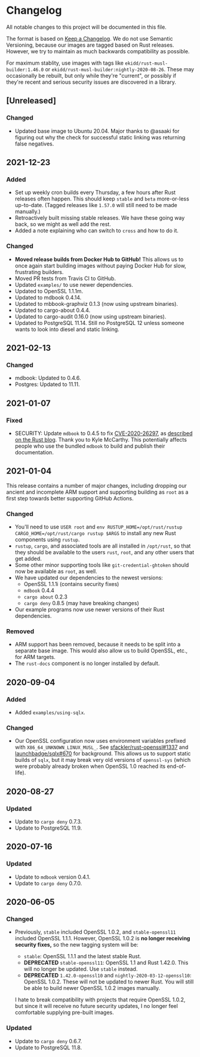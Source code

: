 # Changelog

All notable changes to this project will be documented in this file.

The format is based on [Keep a Changelog](https://keepachangelog.com/en/1.0.0/). We do not use Semantic Versioning, because our images are tagged based on Rust releases. However, we try to maintain as much backwards compatibility as possible.

For maximum stablity, use images with tags like `ekidd/rust-musl-builder:1.46.0` or `ekidd/rust-musl-builder:nightly-2020-08-26`. These may occasionally be rebuilt, but only while they're "current", or possibly if they're recent and serious security issues are discovered in a library.

## [Unreleased]

### Changed

- Updated base image to Ubuntu 20.04. Major thanks to @asaaki for figuring out why the check for successful static linking was returning false negatives.

## 2021-12-23

### Added

- Set up weekly cron builds every Thursday, a few hours after Rust releases often happen. This should keep `stable` and `beta` more-or-less up-to-date. (Tagged releases like `1.57.0` will still need to be made manually.)
- Retroactively built missing stable releases. We have these going way back, so we might as well add the rest.
- Added a note explaining who can switch to `cross` and how to do it.

### Changed

- **Moved release builds from Docker Hub to GitHub!** This allows us to once again start building images without paying Docker Hub for slow, frustrating builders.
- Moved PR tests from Travis CI to GitHub.
- Updated `examples/` to use newer dependencies.
- Updated to OpenSSL 1.1.1m.
- Updated to mdbook 0.4.14.
- Updated to mbbook-graphviz 0.1.3 (now using upstream binaries).
- Updated to cargo-about 0.4.4.
- Updated to cargo-audit 0.16.0 (now using upstream binaries).
- Updated to PostgreSQL 11.14. Still no PostgreSQL 12 unless someone wants to look into diesel and static linking.

## 2021-02-13

### Changed

- mdbook: Updated to 0.4.6.
- Postgres: Updated to 11.11.

## 2021-01-07

### Fixed

- SECURITY: Update `mdbook` to 0.4.5 to fix [CVE-2020-26297](https://cve.mitre.org/cgi-bin/cvename.cgi?name=CVE-2020-26297), as [described on the Rust blog](https://blog.rust-lang.org/2021/01/04/mdbook-security-advisory.html). Thank you to Kyle McCarthy. This potentially affects people who use the bundled `mdbook` to build and publish their documentation.

## 2021-01-04

This release contains a number of major changes, including dropping our ancient and incomplete ARM support and supporting building as `root` as a first step towards better supporting GitHub Actions.

### Changed

- You'll need to use `USER root` and `env RUSTUP_HOME=/opt/rust/rustup CARGO_HOME=/opt/rust/cargo rustup $ARGS` to install any new Rust components using `rustup`.
- `rustup`, `cargo`, and associated tools are all installed in `/opt/rust`, so that they should be available to the users `rust`, `root`, and any other users that get added.
- Some other minor supporting tools like `git-credential-ghtoken` should now be available as `root`, as well.
- We have updated our dependencies to the newest versions:
  - OpenSSL 1.1.1i (contains security fixes)
  - `mdbook` 0.4.4
  - `cargo about` 0.2.3
  - `cargo deny` 0.8.5 (may have breaking changes)
- Our example programs now use newer versions of their Rust dependencies.

### Removed

- ARM support has been removed, because it needs to be split into a separate base image. This would also allow us to build OpenSSL, etc., for ARM targets.
- The `rust-docs` component is no longer installed by default.

## 2020-09-04

### Added

- Added `examples/using-sqlx`.

### Changed

- Our OpenSSL configuration now uses environment variables prefixed with `X86_64_UNKNOWN_LINUX_MUSL_`. See [sfackler/rust-openssl#1337](https://github.com/sfackler/rust-openssl/issues/1337) and [launchbadge/sqlx#670](https://github.com/launchbadge/sqlx/issues/670) for background. This allows us to support static builds of `sqlx`, but it may break very old versions of `openssl-sys` (which were probably already broken when OpenSSL 1.0 reached its end-of-life).

## 2020-08-27

### Updated

- Update to `cargo deny` 0.7.3.
- Update to PostgreSQL 11.9.

## 2020-07-16

### Updated

- Update to `mdbook` version 0.4.1.
- Update to `cargo deny` 0.7.0.

## 2020-06-05

### Changed

- Previously, `stable` included OpenSSL 1.0.2, and `stable-openssl11` included OpenSSL 1.1.1. However, OpenSSL 1.0.2 is **no longer receiving security fixes,** so the new tagging system will be:
  - `stable`: OpenSSL 1.1.1 and the latest stable Rust.
  - **DEPRECATED** `stable-openssl11`: OpenSSL 1.1 and Rust 1.42.0. This will no longer be updated. Use `stable` instead.
  - **DEPRECATED** `1.42.0-openssl10` and `nightly-2020-03-12-openssl10`: OpenSSL 1.0.2. These will not be updated to newer Rust. You will still be able to build newer OpenSSL 1.0.2 images manually.

  I hate to break compatibility with projects that require OpenSSL 1.0.2, but since it will receive no future security updates, I no longer feel comfortable supplying pre-built images.

### Updated

- Update to `cargo deny` 0.6.7.
- Update to PostgreSQL 11.8.
